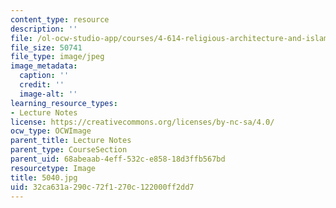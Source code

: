 ```yaml
---
content_type: resource
description: ''
file: /ol-ocw-studio-app/courses/4-614-religious-architecture-and-islamic-cultures-fall-2002/32ca631a290c72f1270c122000ff2dd7_5040.jpg
file_size: 50741
file_type: image/jpeg
image_metadata:
  caption: ''
  credit: ''
  image-alt: ''
learning_resource_types:
- Lecture Notes
license: https://creativecommons.org/licenses/by-nc-sa/4.0/
ocw_type: OCWImage
parent_title: Lecture Notes
parent_type: CourseSection
parent_uid: 68abeaab-4eff-532c-e858-18d3ffb567bd
resourcetype: Image
title: 5040.jpg
uid: 32ca631a-290c-72f1-270c-122000ff2dd7
---
```

